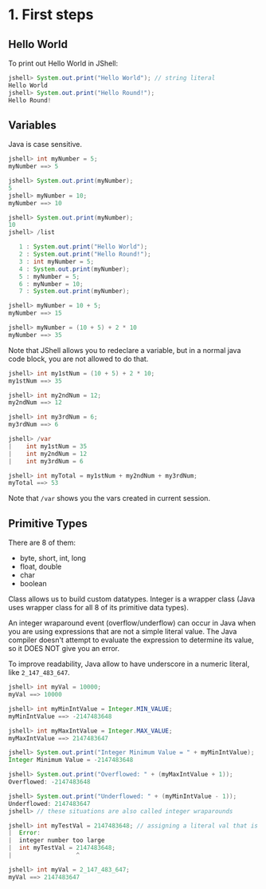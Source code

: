 # 1. First steps
## Hello World
To print out Hello World in JShell:
```java
jshell> System.out.print("Hello World"); // string literal
Hello World
jshell> System.out.print("Hello Round!");
Hello Round!
```

## Variables
Java is case sensitive. 
```java
jshell> int myNumber = 5;
myNumber ==> 5

jshell> System.out.print(myNumber);
5
jshell> myNumber = 10;
myNumber ==> 10

jshell> System.out.print(myNumber);
10
jshell> /list

   1 : System.out.print("Hello World");
   2 : System.out.print("Hello Round!");
   3 : int myNumber = 5;
   4 : System.out.print(myNumber);
   5 : myNumber = 5;
   6 : myNumber = 10;
   7 : System.out.print(myNumber);

jshell> myNumber = 10 + 5;
myNumber ==> 15

jshell> myNumber = (10 + 5) + 2 * 10
myNumber ==> 35
```

Note that JShell allows you to redeclare a variable, but in a normal java code block, you are not allowed to do that. 

```java
jshell> int my1stNum = (10 + 5) + 2 * 10;
my1stNum ==> 35

jshell> int my2ndNum = 12;
my2ndNum ==> 12

jshell> int my3rdNum = 6;
my3rdNum ==> 6

jshell> /var
|    int my1stNum = 35
|    int my2ndNum = 12
|    int my3rdNum = 6

jshell> int myTotal = my1stNum + my2ndNum + my3rdNum;
myTotal ==> 53
```
Note that `/var` shows you the vars created in current session. 

## Primitive Types
There are 8 of them: 
- byte, short, int, long
- float, double
- char
- boolean

Class allows us to build custom datatypes. Integer is a wrapper class (Java uses wrapper class for all 8 of its primitive data types). 

An integer wraparound event (overflow/underflow) can occur in Java when you are using expressions that are not a simple literal value. The Java compiler doesn't attempt to evaluate the expression to determine its value,  so it DOES NOT give you an error. 

To improve readability, Java allow to have underscore in a numeric literal, like `2_147_483_647`. 

```java
jshell> int myVal = 10000;
myVal ==> 10000

jshell> int myMinIntValue = Integer.MIN_VALUE;
myMinIntValue ==> -2147483648

jshell> int myMaxIntValue = Integer.MAX_VALUE;
myMaxIntValue ==> 2147483647

jshell> System.out.print("Integer Minimum Value = " + myMinIntValue);
Integer Minimum Value = -2147483648

jshell> System.out.print("Overflowed: " + (myMaxIntValue + 1));
Overflowed: -2147483648

jshell> System.out.print("Underflowed: " + (myMinIntValue - 1));
Underflowed: 2147483647
jshell> // these situations are also called integer wraparounds

jshell> int myTestVal = 2147483648; // assigning a literal val that is outside of valid range, will get error
|  Error:
|  integer number too large
|  int myTestVal = 2147483648;
|                  ^

jshell> int myVal = 2_147_483_647;
myVal ==> 2147483647
```









